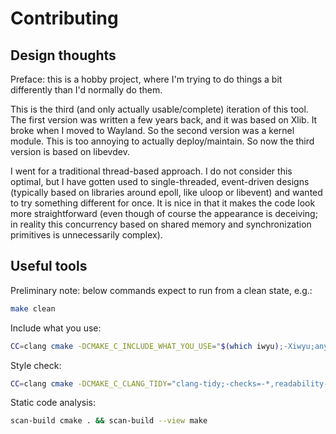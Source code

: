 # Contributing


## Design thoughts

Preface: this is a hobby project, where I'm trying to do things a bit
differently than I'd normally do them.

This is the third (and only actually usable/complete) iteration of this tool.
The first version was written a few years back, and it was based on Xlib.
It broke when I moved to Wayland. So the second version was a kernel module.
This is too annoying to actually deploy/maintain.
So now the third version is based on libevdev.

I went for a traditional thread-based approach. I do not consider this optimal,
but I have gotten used to single-threaded, event-driven designs (typically based
on libraries around epoll, like uloop or libevent) and wanted to try something
different for once. It is nice in that it makes the code look more straightforward
(even though of course the appearance is deceiving; in reality this concurrency
based on shared memory and synchronization primitives is unnecessarily complex).


## Useful tools

Preliminary note: below commands expect to run from a clean state, e.g.:

```sh
make clean
```

Include what you use:

```sh
CC=clang cmake -DCMAKE_C_INCLUDE_WHAT_YOU_USE="$(which iwyu);-Xiwyu;any;-Xiwyu;iwyu;-Xiwyu;args" cmake . && CC=clang make
```

Style check:

```sh
CC=clang cmake -DCMAKE_C_CLANG_TIDY="clang-tidy;-checks=-*,readability-*" cmake . && CC=clang make
```

Static code analysis:

```sh
scan-build cmake . && scan-build --view make
```